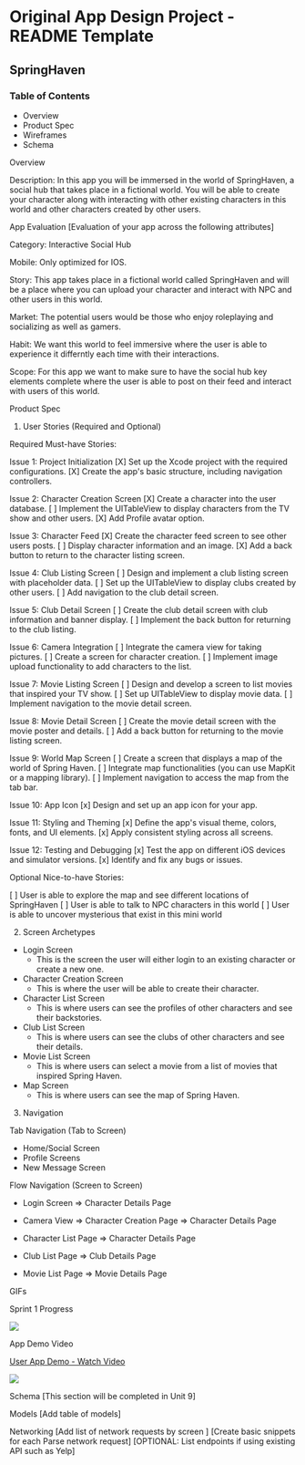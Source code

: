 # Original App Design Project - README Template

## SpringHaven

### Table of Contents
- Overview
- Product Spec
- Wireframes
- Schema

Overview

Description:
In this app you will be immersed in the world of SpringHaven, a social hub that takes place in a fictional world. You will be able to create your character along with interacting with other existing characters in this world and other characters created by other users.

App Evaluation
[Evaluation of your app across the following attributes]

Category: Interactive Social Hub

Mobile: Only optimized for IOS.

Story: This app takes place in a fictional world called SpringHaven and will be a place where you can upload your character and interact with NPC and other users in this world.

Market: The potential users would be those who enjoy roleplaying and socializing as well as gamers.

Habit: We want this world to feel immersive where the user is able to experience it differntly each time with their interactions.

Scope: For this app we want to make sure to have the social hub key elements complete where the user is able to post on their feed and interact with users of this world.

Product Spec
1. User Stories (Required and Optional)
   
Required Must-have Stories:

Issue 1: Project Initialization
[X] Set up the Xcode project with the required configurations.
[X] Create the app's basic structure, including navigation controllers.

Issue 2: Character Creation Screen
[X] Create a character into the user database.
[ ] Implement the UITableView to display characters from the TV show and other users.
[X] Add Profile avatar option.

Issue 3: Character Feed
[X] Create the character feed screen to see other users posts.
[ ] Display character information and an image.
[X] Add a back button to return to the character listing screen.

Issue 4: Club Listing Screen
[ ] Design and implement a club listing screen with placeholder data.
[ ] Set up the UITableView to display clubs created by other users.
[ ] Add navigation to the club detail screen.

Issue 5: Club Detail Screen
[ ] Create the club detail screen with club information and banner display.
[ ] Implement the back button for returning to the club listing.

Issue 6: Camera Integration
[ ] Integrate the camera view for taking pictures.
[ ] Create a screen for character creation.
[ ] Implement image upload functionality to add characters to the list.

Issue 7: Movie Listing Screen
[ ] Design and develop a screen to list movies that inspired your TV show.
[ ] Set up UITableView to display movie data.
[ ] Implement navigation to the movie detail screen.

Issue 8: Movie Detail Screen
[ ] Create the movie detail screen with the movie poster and details.
[ ] Add a back button for returning to the movie listing screen.

Issue 9: World Map Screen
[ ] Create a screen that displays a map of the world of Spring Haven.
[ ] Integrate map functionalities (you can use MapKit or a mapping library).
[ ] Implement navigation to access the map from the tab bar.

Issue 10: App Icon
[x] Design and set up an app icon for your app.

Issue 11: Styling and Theming
[x] Define the app's visual theme, colors, fonts, and UI elements.
[x] Apply consistent styling across all screens.

Issue 12: Testing and Debugging
[x] Test the app on different iOS devices and simulator versions.
[x] Identify and fix any bugs or issues.

Optional Nice-to-have Stories:

[ ] User is able to explore the map and see different locations of SpringHaven
[ ] User is able to talk to NPC characters in this world
[ ] User is able to uncover mysterious that exist in this mini world

2. Screen Archetypes
- Login Screen
   - This is the screen the user will either login to an existing character or create a new one.
- Character Creation Screen
   - This is where the user will be able to create their character.
- Character List Screen
   - This is where users can see the profiles of other characters and see their backstories.
- Club List Screen
   - This is where users can see the clubs of other characters and see their details.
- Movie List Screen
   - This is where users can select a movie from a list of movies that inspired Spring Haven.
- Map Screen
   - This is where users can see the map of Spring Haven.

3. Navigation

Tab Navigation (Tab to Screen)
- Home/Social Screen
- Profile Screens
- New Message Screen

Flow Navigation (Screen to Screen)
 - Login Screen
=> Character Details Page

- Camera View
=> Character Creation Page
=> Character Details Page

- Character List Page
=> Character Details Page

- Club List Page
=> Club Details Page

- Movie List Page
=> Movie Details Page

GIFs

Sprint 1 Progress
<div>
    <a href="https://www.loom.com/share/295ba2c6a38f49f7bb9ce2366b924392">
    </a>
    <a href="https://www.loom.com/share/295ba2c6a38f49f7bb9ce2366b924392">
      <img style="max-width:300px;" src="https://cdn.loom.com/sessions/thumbnails/295ba2c6a38f49f7bb9ce2366b924392-with-play.gif">
    </a>
  </div>

App Demo Video
<div>
    <a href="https://www.loom.com/share/38534cbb6d08403fb44cebc9e820aa44">
      <p>User App Demo - Watch Video</p>
    </a>
    <a href="https://www.loom.com/share/38534cbb6d08403fb44cebc9e820aa44">
      <img style="max-width:300px;" src="https://cdn.loom.com/sessions/thumbnails/38534cbb6d08403fb44cebc9e820aa44-with-play.gif">
    </a>
  </div>

Schema
[This section will be completed in Unit 9]

Models
[Add table of models]

Networking
[Add list of network requests by screen ]
[Create basic snippets for each Parse network request]
[OPTIONAL: List endpoints if using existing API such as Yelp]
